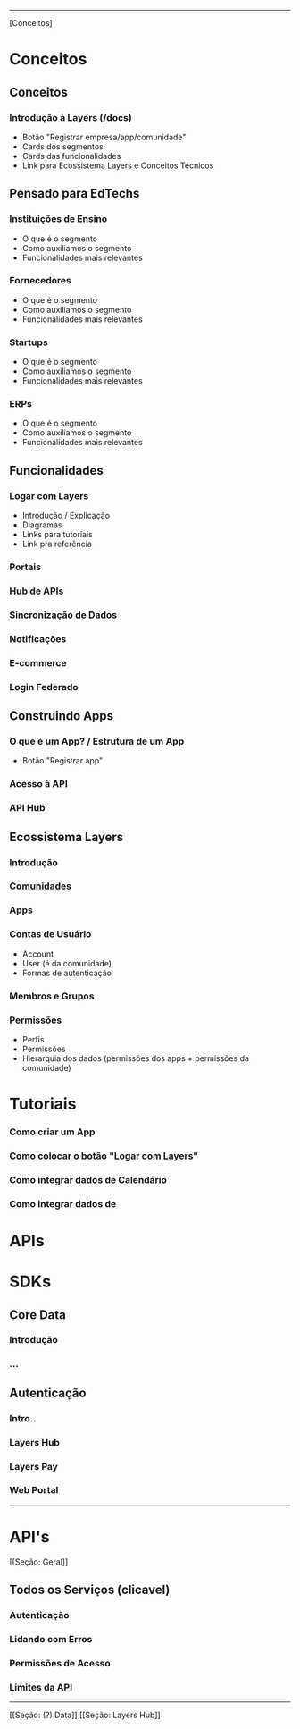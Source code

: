 --------
[Conceitos]

# Conceitos
## Conceitos
### Introdução à Layers (/docs)
- Botão "Registrar empresa/app/comunidade"
- Cards dos segmentos
- Cards das funcionalidades
- Link para Ecossistema Layers e Conceitos Técnicos

## Pensado para EdTechs
### Instituições de Ensino
- O que é o segmento
- Como auxiliamos o segmento
- Funcionalidades mais relevantes
### Fornecedores
- O que é o segmento
- Como auxiliamos o segmento
- Funcionalidades mais relevantes
### Startups
- O que é o segmento
- Como auxiliamos o segmento
- Funcionalidades mais relevantes
### ERPs
- O que é o segmento
- Como auxiliamos o segmento
- Funcionalidades mais relevantes

## Funcionalidades
### Logar com Layers
- Introdução / Explicação
- Diagramas
- Links para tutoriais
- Link pra referência
### Portais
### Hub de APIs
### Sincronização de Dados
### Notificações
### E-commerce
### Login Federado

## Construindo Apps
### O que é um App? / Estrutura de um App
- Botão "Registrar app"
### Acesso à API
### API Hub

## Ecossistema Layers
### Introdução
### Comunidades
### Apps
### Contas de Usuário
- Account
- User (é da comunidade)
- Formas de autenticação
### Membros e Grupos
### Permissões
- Perfis
- Permissões
- Hierarquia dos dados (permissões dos apps + permissões da comunidade)

# Tutoriais

### Como criar um App
### Como colocar o botão "Logar com Layers"
### Como integrar dados de Calendário
### Como integrar dados de 

# APIs

# SDKs

## Core Data
### Introdução
### ...


## Autenticação
### Intro..

### Layers Hub
### Layers Pay
### Web Portal

--------
# API's

[[Seção: Geral]]
## Todos os Serviços (clicavel)
### Autenticação
### Lidando com Erros
### Permissões de Acesso
### Limites da API

---
[[Seção: (?) Data]]
[[Seção: Layers Hub]]